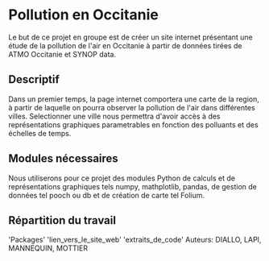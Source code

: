 
# Pollution en Occitanie


Le but de ce projet en groupe est de créer un site internet présentant une étude de la pollution de l'air en Occitanie à partir de données tirées de ATMO Occitanie et SYNOP data.

## Descriptif
Dans un premier temps, la page internet comportera une carte de la region, à partir de laquelle on pourra observer la pollution de l'air dans différentes villes. Selectionner une ville nous permettra d'avoir accès à des représentations graphiques parametrables en fonction des polluants et des échelles de temps.

## Modules nécessaires
Nous utiliserons pour ce projet des modules Python de calculs et de représentations graphiques tels numpy, mathplotlib, pandas, de gestion de données tel pooch ou db et de création de carte tel Folium.

## Répartition du travail


'Packages'
'lien_vers_le_site_web'
'extraits_de_code'
Auteurs: DIALLO, LAPI, MANNEQUIN, MOTTIER